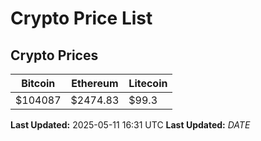 # Crypto Price List

## Crypto Prices
| Bitcoin | Ethereum | Litecoin |
| ------- | -------- | -------- |
| $104087 | $2474.83 | $99.3 |
**Last Updated:** 2025-05-11 16:31 UTC
**Last Updated:** $DATE$
